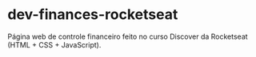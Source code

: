 # dev-finances-rocketseat
Página web de controle financeiro feito no curso Discover da Rocketseat (HTML + CSS + JavaScript).
